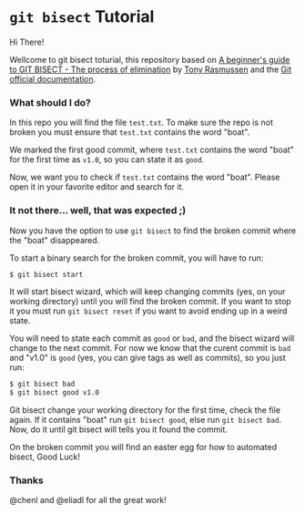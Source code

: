# `git bisect` Tutorial

Hi There!

Wellcome to git bisect toturial, this repository based on [A beginner's guide to GIT BISECT - The process of elimination](http://www.metaltoad.com/blog/beginners-guide-git-bisect-process-elimination) by [Tony Rasmussen](http://www.metaltoad.com/people/tony) and the [Git official documentation](https://git-scm.com/book/en/v2/Git-Tools-Debugging-with-Git). 

### What should I do?

In this repo you will find the file `test.txt`. To make sure the repo is not broken you must ensure that `test.txt` contains the word "boat".

We marked the first good commit, where `test.txt` contains the word "boat" for the first time as `v1.0`, so you can state it as `good`.

Now, we want you to check if `test.txt` contains the word "boat". Please open it in your favorite editor and search for it.

### It not there... well, that was expected ;)

Now you have the option to use `git bisect` to find the broken commit where the "boat" disappeared.


To start a binary search for the broken commit, you will have to run:

```bash
$ git bisect start
```

It will start bisect wizard, which will keep changing commits (yes, on your working directory) until you will find the broken commit. If you want to stop it you must run `git bisect reset` if you want to avoid ending up in a weird state.

You will need to state each commit as `good` or `bad`, and the bisect wizard will change to the next commit. For now we know that the curent commit is `bad` and "v1.0" is `good` (yes, you can give tags as well as commits), so you just run:

```bash
$ git bisect bad
$ git bisect good v1.0
```

Git bisect change your working directory for the first time, check the file again. If it contains "boat" run `git bisect good`, else run `git bisect bad`. Now, do it until git bisect will tells you it found the commit.

On the broken commit you will find an easter egg for how to automated bisect, Good Luck!

### Thanks

@chenl and @eliadl for all the great work!


